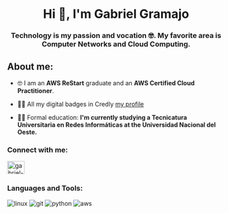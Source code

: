 <!--
<p>
  <img align="center" src="./banner.gif" alt="banner" width="500">
</p>
-->
<h1 align="center">Hi 👋, I'm Gabriel Gramajo</h1>
<h3 align="center">Technology is my passion and vocation 🤓. My favorite area is Computer Networks and Cloud Computing.</h3>

<h2 align="left">About me:</h2>

- 🤓 I am an **AWS ReStart** graduate and an **AWS Certified Cloud Practitioner**. 

- 👨‍💻 All my digital badges in Credly [my profile](https://www.credly.com/users/gabriel-omar-gramajo)

- 👨‍🎓 Formal education: **I'm currently studying a Tecnicatura Universitaria en Redes Informáticas at the Universidad Nacional del Oeste.** 


<h3 align="left">Connect with me:</h3>
<p align="left">
<a href="https://linkedin.com/in/gabriel-gramajo" target="_blank"><img align="center" src="https://raw.githubusercontent.com/rahuldkjain/github-profile-readme-generator/master/src/images/icons/Social/linked-in-alt.svg" alt="gabriel-gramajo" height="30" width="40" /></a>
</p>

<h3 align="left">Languages and Tools:</h3>
<p align="left"> 
<!--  <img src="https://img.shields.io/badge/java-%23ED8B00.svg?style=for-the-badge&logo=openjdk&logoColor=white" alt="java" />  
  <img src="https://img.shields.io/badge/javascript-%23323330.svg?style=for-the-badge&logo=javascript&logoColor=%23F7DF1E" alt="javascript" /> 
  <img src="https://img.shields.io/badge/bootstrap-%238511FA.svg?style=for-the-badge&logo=bootstrap&logoColor=white" alt="bootstrap" /> 
  <img src="https://img.shields.io/badge/html5-%23E34F26.svg?style=for-the-badge&logo=html5&logoColor=white" alt="html5" /> 
  <img src="https://img.shields.io/badge/css3-%231572B6.svg?style=for-the-badge&logo=css3&logoColor=white" alt="css3" />
  <img src="https://img.shields.io/badge/shell_script-%23121011.svg?style=for-the-badge&logo=gnu-bash&logoColor=white" alt="bash" /> 
 -->
  <img src="https://img.shields.io/badge/Linux-FCC624?style=for-the-badge&logo=linux&logoColor=black" alt="linux" /> 
  <img src="https://img.shields.io/badge/git-%23F05033.svg?style=for-the-badge&logo=git&logoColor=white" alt="git" /> 
  <img src="https://img.shields.io/badge/Python-FFD43B?style=for-the-badge&logo=python&logoColor=blue" alt="python" />
  <img src="https://img.shields.io/badge/Amazon_AWS-FF9900?style=for-the-badge&logo=amazonaws&logoColor=white" alt="aws" />
  <!--<img src="https://img.shields.io/badge/PowerShell-%235391FE.svg?style=for-the-badge&logo=powershell&logoColor=white" alt="powershell" />--> 
</p>

